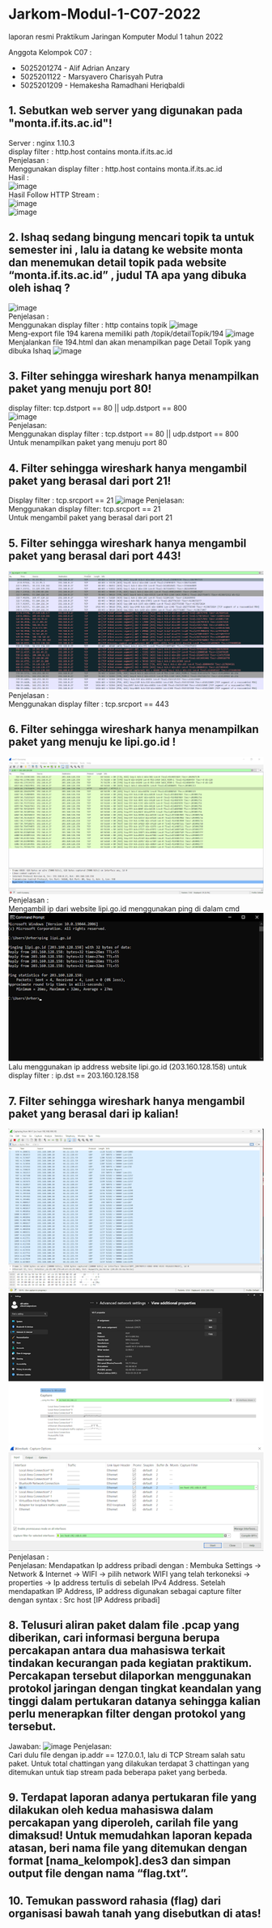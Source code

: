 # Jarkom-Modul-1-C07-2022

laporan resmi Praktikum Jaringan Komputer Modul 1 tahun 2022

Anggota Kelompok C07 :
* 5025201274 - Alif Adrian Anzary
* 5025201122 - Marsyavero Charisyah Putra
* 5025201209 - Hemakesha Ramadhani Heriqbaldi

## 1. Sebutkan web server yang digunakan pada "monta.if.its.ac.id"! 
Server : nginx 1.10.3 <br>
display filter : http.host contains monta.if.its.ac.id <br>
Penjelasan : <br>
Menggunakan display filter : http.host contains monta.if.its.ac.id <br>
Hasil : <br>
![image](https://user-images.githubusercontent.com/78362238/192098540-496fdc1c-1162-4211-afe9-fd997b286ddf.png)
<br>Hasil Follow HTTP Stream :<br>
![image](https://user-images.githubusercontent.com/78362238/192098559-e01943c3-92ab-4bde-8ad7-329879591de6.png)
<br>
![image](https://user-images.githubusercontent.com/78362238/192098580-0be3cafc-bc3f-4787-a18d-3d5405e9cb76.png)


## 2. Ishaq sedang bingung mencari topik ta untuk semester ini , lalu ia datang ke website monta dan menemukan detail topik pada website “monta.if.its.ac.id” , judul TA apa yang dibuka oleh ishaq ?
![image](https://user-images.githubusercontent.com/72655925/192095040-bbaf9641-ebef-4317-8987-0e6e457d4572.png)
<br>Penjelasan :
<br>Menggunakan display filter : http contains topik
![image](https://user-images.githubusercontent.com/72655925/192094790-4ae8ef76-e436-4cde-9ffc-74f57222f294.png)
<br>Meng-export file 194 karena memiliki path /topik/detailTopik/194
![image](https://user-images.githubusercontent.com/72655925/192094987-61c34bb8-585b-4e4a-888c-396637ce61af.png)
<br>Menjalankan file 194.html dan akan menampilkan page Detail Topik yang dibuka Ishaq
![image](https://user-images.githubusercontent.com/72655925/192095040-bbaf9641-ebef-4317-8987-0e6e457d4572.png)


## 3. Filter sehingga wireshark hanya menampilkan paket yang menuju port 80!
display filter: tcp.dstport == 80 || udp.dstport == 800<br>
![image](https://user-images.githubusercontent.com/78362238/192098886-e6f80b1b-aa98-4b5c-ba39-cb46bcc37de6.png)
<br>
Penjelasan: <br>
Menggunakan display filter : tcp.dstport == 80 || udp.dstport == 800 <br>
Untuk menampilkan paket yang menuju port 80


## 4. Filter sehingga wireshark hanya mengambil paket yang berasal dari port 21!
Display filter : tcp.srcport == 21
![image](https://user-images.githubusercontent.com/78362238/192099107-33657ea7-9675-4d6e-a4be-636fee50989b.png)
Penjelasan: <br>
Menggunakan display filter: tcp.srcport == 21 <br>
Untuk mengambil paket yang berasal dari port 21


## 5. Filter sehingga wireshark hanya mengambil paket yang berasal dari port 443!
<img src="img/5-1.png">
Penjelasan :
<br>
Menggunakan display filter : tcp.srcport == 443


## 6. Filter sehingga wireshark hanya menampilkan paket yang menuju ke lipi.go.id !

<img src="img/6-1.png">
Penjelasan :
<br>
Mengambil ip dari website lipi.go.id menggunakan ping di dalam cmd
<img src="img/6-2.png">
Lalu menggunakan ip address website lipi.go.id (203.160.128.158) untuk display filter : ip.dst == 203.160.128.158

## 7. Filter sehingga wireshark hanya mengambil paket yang berasal dari ip kalian!
<img src="img/7-1.png">
<img src="img/7-2.png">
<img src="img/7-3.png">
<img src="img/7-4.png">
Penjelasan :
<br>
Penjelasan:
Mendapatkan Ip address pribadi dengan :
Membuka Settings -> Network & Internet -> WIFI -> pilih network WIFI yang telah terkoneksi -> properties -> Ip address tertulis di sebelah IPv4 Address. Setelah mendapatkan IP Address, IP address digunakan sebagai capture filter dengan syntax : Src host [IP Address pribadi]



## 8. Telusuri aliran paket dalam file .pcap yang diberikan, cari informasi berguna berupa percakapan antara dua mahasiswa terkait tindakan kecurangan pada kegiatan praktikum. Percakapan tersebut dilaporkan menggunakan protokol jaringan dengan tingkat keandalan yang tinggi dalam pertukaran datanya sehingga kalian perlu menerapkan filter dengan protokol yang tersebut.
Jawaban:
![image](https://user-images.githubusercontent.com/72655925/192096550-49c63410-7b90-4d7a-ba8f-db54481f4ebd.png)
Penjelasan:
<br>Cari dulu file dengan ip.addr == 127.0.0.1, lalu di TCP Stream salah satu paket. Untuk total chattingan yang dilakukan terdapat 3 chattingan yang ditemukan untuk tiap stream pada beberapa paket yang berbeda.
## 9. Terdapat laporan adanya pertukaran file yang dilakukan oleh kedua mahasiswa dalam percakapan yang diperoleh, carilah file yang dimaksud! Untuk memudahkan laporan kepada atasan, beri nama file yang ditemukan dengan format [nama_kelompok].des3 dan simpan output file dengan nama “flag.txt”.
## 10. Temukan password rahasia (flag) dari organisasi bawah tanah yang disebutkan di atas!
